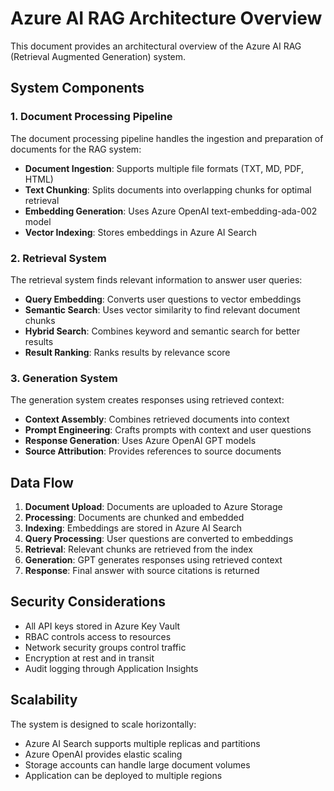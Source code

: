 # Azure AI RAG Architecture Overview

This document provides an architectural overview of the Azure AI RAG (Retrieval Augmented Generation) system.

## System Components

### 1. Document Processing Pipeline

The document processing pipeline handles the ingestion and preparation of documents for the RAG system:

- **Document Ingestion**: Supports multiple file formats (TXT, MD, PDF, HTML)
- **Text Chunking**: Splits documents into overlapping chunks for optimal retrieval
- **Embedding Generation**: Uses Azure OpenAI text-embedding-ada-002 model
- **Vector Indexing**: Stores embeddings in Azure AI Search

### 2. Retrieval System

The retrieval system finds relevant information to answer user queries:

- **Query Embedding**: Converts user questions to vector embeddings
- **Semantic Search**: Uses vector similarity to find relevant document chunks
- **Hybrid Search**: Combines keyword and semantic search for better results
- **Result Ranking**: Ranks results by relevance score

### 3. Generation System

The generation system creates responses using retrieved context:

- **Context Assembly**: Combines retrieved documents into context
- **Prompt Engineering**: Crafts prompts with context and user questions
- **Response Generation**: Uses Azure OpenAI GPT models
- **Source Attribution**: Provides references to source documents

## Data Flow

1. **Document Upload**: Documents are uploaded to Azure Storage
2. **Processing**: Documents are chunked and embedded
3. **Indexing**: Embeddings are stored in Azure AI Search
4. **Query Processing**: User questions are converted to embeddings
5. **Retrieval**: Relevant chunks are retrieved from the index
6. **Generation**: GPT generates responses using retrieved context
7. **Response**: Final answer with source citations is returned

## Security Considerations

- All API keys stored in Azure Key Vault
- RBAC controls access to resources
- Network security groups control traffic
- Encryption at rest and in transit
- Audit logging through Application Insights

## Scalability

The system is designed to scale horizontally:

- Azure AI Search supports multiple replicas and partitions
- Azure OpenAI provides elastic scaling
- Storage accounts can handle large document volumes
- Application can be deployed to multiple regions